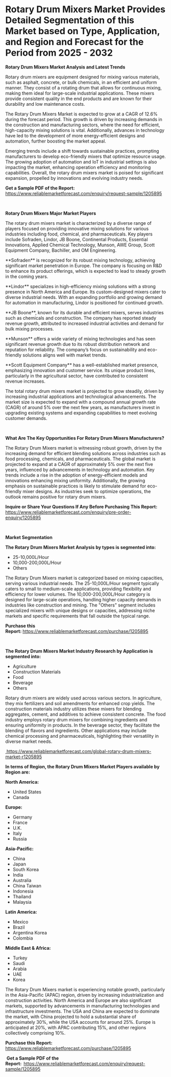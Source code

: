 <p><h1>Rotary Drum Mixers Market Provides Detailed Segmentation of this Market based on Type, Application, and Region and Forecast for the Period from 2025 - 2032</h1></p><p><strong>Rotary Drum Mixers Market Analysis and Latest Trends</strong></p>
<p><p>Rotary drum mixers are equipment designed for mixing various materials, such as asphalt, concrete, or bulk chemicals, in an efficient and uniform manner. They consist of a rotating drum that allows for continuous mixing, making them ideal for large-scale industrial applications. These mixers provide consistent quality in the end products and are known for their durability and low maintenance costs.</p><p>The Rotary Drum Mixers Market is expected to grow at a CAGR of 12.6% during the forecast period. This growth is driven by increasing demands in the construction and manufacturing sectors, where the need for efficient, high-capacity mixing solutions is vital. Additionally, advances in technology have led to the development of more energy-efficient designs and automation, further boosting the market appeal.</p><p>Emerging trends include a shift towards sustainable practices, prompting manufacturers to develop eco-friendly mixers that optimize resource usage. The growing adoption of automation and IoT in industrial settings is also impacting the market, enhancing operation efficiency and monitoring capabilities. Overall, the rotary drum mixers market is poised for significant expansion, propelled by innovations and evolving industry needs.</p></p>
<p><strong>Get a Sample PDF of the Report:&nbsp;</strong> <a href="https://www.reliablemarketforecast.com/enquiry/request-sample/1205895?utm_campaign=1197&utm_medium=2&utm_source=Github&utm_content=ia&utm_term=16042025&utm_id=rotary-drum-mixers">https://www.reliablemarketforecast.com/enquiry/request-sample/1205895</a></p>
<p>&nbsp;</p>
<p><strong>Rotary Drum Mixers Major Market Players</strong></p>
<p><p>The rotary drum mixers market is characterized by a diverse range of players focused on providing innovative mixing solutions for various industries including food, chemical, and pharmaceuticals. Key players include Sofraden, Lindor, JB Boone, Continental Products, Essential Innovations, Applied Chemical Technology, Munson, AWE Group, Scott Equipment Company, Bachiller, and OM Engineering. </p><p>**Sofraden** is recognized for its robust mixing technology, achieving significant market penetration in Europe. The company is focusing on R&D to enhance its product offerings, which is expected to lead to steady growth in the coming years. </p><p>**Lindor** specializes in high-efficiency mixing solutions with a strong presence in North America and Europe. Its custom-designed mixers cater to diverse industrial needs. With an expanding portfolio and growing demand for automation in manufacturing, Lindor is positioned for continued growth.</p><p>**JB Boone**, known for its durable and efficient mixers, serves industries such as chemicals and construction. The company has reported steady revenue growth, attributed to increased industrial activities and demand for bulk mixing processes.</p><p>**Munson** offers a wide variety of mixing technologies and has seen significant revenue growth due to its robust distribution network and reputation for reliability. The company’s focus on sustainability and eco-friendly solutions aligns well with market trends.</p><p>**Scott Equipment Company** has a well-established market presence, emphasizing innovation and customer service. Its unique product lines, particularly in the agricultural sector, have contributed to consistent revenue increases.</p><p>The total rotary drum mixers market is projected to grow steadily, driven by increasing industrial applications and technological advancements. The market size is expected to expand with a compound annual growth rate (CAGR) of around 5% over the next few years, as manufacturers invest in upgrading existing systems and expanding capabilities to meet evolving customer demands.</p></p>
<p>&nbsp;</p>
<p><strong>What Are The Key Opportunities For Rotary Drum Mixers Manufacturers?</strong></p>
<p><p>The Rotary Drum Mixers market is witnessing robust growth, driven by the increasing demand for efficient blending solutions across industries such as food processing, chemicals, and pharmaceuticals. The global market is projected to expand at a CAGR of approximately 5% over the next five years, influenced by advancements in technology and automation. Key trends include a rise in the adoption of energy-efficient models and innovations enhancing mixing uniformity. Additionally, the growing emphasis on sustainable practices is likely to stimulate demand for eco-friendly mixer designs. As industries seek to optimize operations, the outlook remains positive for rotary drum mixers.</p></p>
<p><strong>Inquire or Share Your Questions If Any Before Purchasing This Report:</strong> <a href="https://www.reliablemarketforecast.com/enquiry/pre-order-enquiry/1205895?utm_campaign=1197&utm_medium=2&utm_source=Github&utm_content=ia&utm_term=16042025&utm_id=rotary-drum-mixers">https://www.reliablemarketforecast.com/enquiry/pre-order-enquiry/1205895</a></p>
<p>&nbsp;</p>
<p><strong>Market Segmentation</strong></p>
<p><strong>The Rotary Drum Mixers Market Analysis by types is segmented into:</strong></p>
<p><ul><li>25-10,000L/Hour</li><li>10,000-200,000L/Hour</li><li>Others</li></ul></p>
<p><p>The Rotary Drum Mixers market is categorized based on mixing capacities, serving various industrial needs. The 25-10,000L/Hour segment typically caters to small to medium-scale applications, providing flexibility and efficiency for lower volumes. The 10,000-200,000L/Hour category is designed for large-scale operations, handling higher capacity demands in industries like construction and mining. The "Others" segment includes specialized mixers with unique designs or capacities, addressing niche markets and specific requirements that fall outside the typical range.</p></p>
<p><strong>Purchase this Report:&nbsp;</strong><a href="https://www.reliablemarketforecast.com/purchase/1205895?utm_campaign=1197&utm_medium=2&utm_source=Github&utm_content=ia&utm_term=16042025&utm_id=rotary-drum-mixers">https://www.reliablemarketforecast.com/purchase/1205895</a></p>
<p>&nbsp;</p>
<p><strong>The Rotary Drum Mixers Market Industry Research by Application is segmented into:</strong></p>
<p><ul><li>Agriculture</li><li>Construction Materials</li><li>Food</li><li>Beverage</li><li>Others</li></ul></p>
<p><p>Rotary drum mixers are widely used across various sectors. In agriculture, they mix fertilizers and soil amendments for enhanced crop yields. The construction materials industry utilizes these mixers for blending aggregates, cement, and additives to achieve consistent concrete. The food industry employs rotary drum mixers for combining ingredients and ensuring uniformity in products. In the beverage sector, they facilitate the blending of flavors and ingredients. Other applications may include chemical processing and pharmaceuticals, highlighting their versatility in diverse market needs.</p></p>
<p><a href="https://www.reliablemarketforecast.com/global-rotary-drum-mixers-market-r1205895?utm_campaign=1197&utm_medium=2&utm_source=Github&utm_content=ia&utm_term=16042025&utm_id=rotary-drum-mixers">&nbsp;https://www.reliablemarketforecast.com/global-rotary-drum-mixers-market-r1205895</a></p>
<p><strong>In terms of Region, the Rotary Drum Mixers Market Players available by Region are:</strong></p>
<p>
    <p> <strong> North America: </strong>
        <ul>
            <li>United States</li>
            <li>Canada</li>
        </ul>
        </p> 
    <p> <strong> Europe: </strong>
        <ul>
            <li>Germany</li>
            <li>France</li>
            <li>U.K.</li>
            <li>Italy</li>
            <li>Russia</li>
        </ul>
        </p> 
    <p> <strong> Asia-Pacific: </strong>
        <ul>
            <li>China</li>
            <li>Japan</li>
            <li>South Korea</li>
            <li>India</li>
            <li>Australia</li>
            <li>China Taiwan</li>
            <li>Indonesia</li>
            <li>Thailand</li>
            <li>Malaysia</li>
        </ul>
        </p> 
    <p> <strong> Latin America: </strong>
        <ul>
            <li>Mexico</li>
            <li>Brazil</li>
            <li>Argentina Korea</li>
            <li>Colombia</li>
        </ul>
        </p> 
    <p> <strong> Middle East & Africa: </strong>
        <ul>
            <li>Turkey</li>
            <li>Saudi</li>
            <li>Arabia</li>
            <li>UAE</li>
            <li>Korea</li>
        </ul>
    </p>
    </p>
<p><p>The Rotary Drum Mixers market is experiencing notable growth, particularly in the Asia-Pacific (APAC) region, driven by increasing industrialization and construction activities. North America and Europe are also significant markets, supported by advancements in manufacturing technologies and infrastructure investments. The USA and China are expected to dominate the market, with China projected to hold a substantial share of approximately 30%, while the USA accounts for around 25%. Europe is anticipated at 20%, with APAC contributing 15%, and other regions collectively comprising 10%.</p></p>
<p><strong>Purchase this Report: </strong><a href="https://www.reliablemarketforecast.com/purchase/1205895?utm_campaign=1197&utm_medium=2&utm_source=Github&utm_content=ia&utm_term=16042025&utm_id=rotary-drum-mixers">https://www.reliablemarketforecast.com/purchase/1205895</a></p>
<p>&nbsp;<strong>Get a Sample PDF of the Report:&nbsp;&nbsp;</strong><a href="https://www.reliablemarketforecast.com/enquiry/request-sample/1205895?utm_campaign=1197&utm_medium=2&utm_source=Github&utm_content=ia&utm_term=16042025&utm_id=rotary-drum-mixers">https://www.reliablemarketforecast.com/enquiry/request-sample/1205895</a></p>
<p><strong></strong></p>
<p><p></p><p></p><p></p></p>